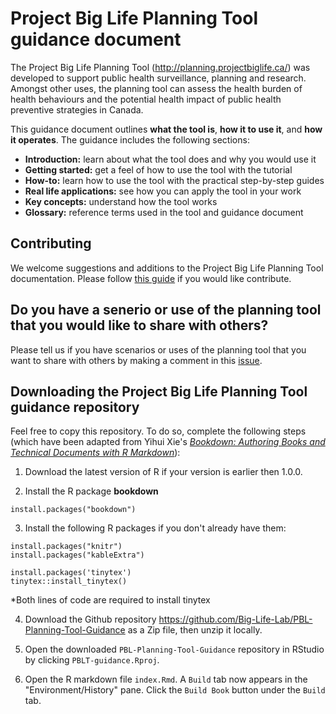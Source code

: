 # Project Big Life Planning Tool guidance document

The Project Big Life Planning Tool (http://planning.projectbiglife.ca/) was developed to support public health surveillance, planning and research. Amongst other uses, the planning tool can assess the health burden of health behaviours and the potential health impact of public health preventive strategies in Canada. 

This guidance document outlines **what the tool is**, **how it to use it**, and **how it operates**. The guidance includes the following sections:

- **Introduction:** learn about what the tool does and why you would use it
- **Getting started:** get a feel of how to use the tool with the tutorial
- **How-to:** learn how to use the tool with the practical step-by-step guides 
- **Real life applications:** see how you can apply the tool in your work
- **Key concepts:** understand how the tool works
- **Glossary:** reference terms used in the tool and guidance document

## Contributing
We welcome suggestions and additions to the Project Big Life Planning Tool documentation. Please follow [this guide](https://github.com/Big-Life-Lab/PBL-Planning-Tool-Guidance/blob/master/contributing/CONTRIBUTING.md) if you would like contribute.

## Do you have a senerio or use of the planning tool that you would like to share with others?

Please tell us if you have scenarios or uses of the planning tool that you want to share with others by making a comment in this [issue](https://github.com/Big-Life-Lab/PBL-Planning-Tool-Guidance/issues/9).

## Downloading the Project Big Life Planning Tool guidance repository
Feel free to copy this repository. To do so, complete the following steps (which have been adapted from Yihui Xie's [_Bookdown: Authoring Books and Technical Documents with R Markdown_](https://bookdown.org/yihui/bookdown/)):

1) Download the latest version of R if your version is earlier then 1.0.0.

2) Install the R package **bookdown**

```{}
install.packages("bookdown")
```

3) Install the following R packages if you don't already have them:
```{}
install.packages("knitr")
install.packages("kableExtra")

install.packages('tinytex')
tinytex::install_tinytex()
```
*Both lines of code are required to install tinytex

4) Download the Github repository https://github.com/Big-Life-Lab/PBL-Planning-Tool-Guidance as a Zip file, then unzip it locally. 
5) Open the downloaded ```PBL-Planning-Tool-Guidance``` repository in RStudio by clicking ```PBLT-guidance.Rproj```.

6) Open the R markdown file ```index.Rmd```. A  ```Build``` tab now appears in the "Environment/History" pane. Click the ```Build Book``` button under the ```Build``` tab.

